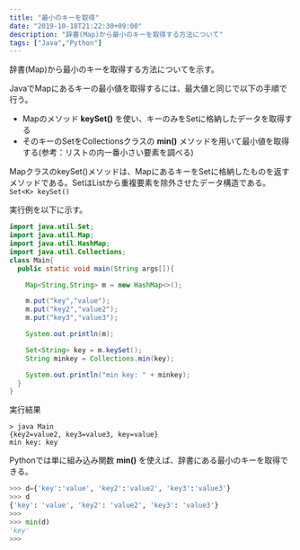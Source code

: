 ```yaml
---
title: "最小のキーを取得"
date: "2019-10-18T21:22:30+09:00"
description: "辞書(Map)から最小のキーを取得する方法について"
tags: ["Java","Python"]
---
```


辞書(Map)から最小のキーを取得する方法についてを示す。

<div class="note_content_by_programming_language" id="note_content_Java">

JavaでMapにあるキーの最小値を取得するには、最大値と同じで以下の手順で行う。  

- Mapのメソッド **keySet()** を使い、キーのみをSetに格納したデータを取得する
- そのキーのSetをCollectionsクラスの **min()** メソッドを用いて最小値を取得する(参考：リストの内一番小さい要素を調べる)

MapクラスのkeySet()メソッドは、MapにあるキーをSetに格納したものを返すメソッドである。SetはListから重複要素を除外させたデータ構造である。  
`Set<K> keySet()`

実行例を以下に示す。  

```java
import java.util.Set;
import java.util.Map;
import java.util.HashMap;
import java.util.Collections;
class Main{
  public static void main(String args[]){

    Map<String,String> m = new HashMap<>();

    m.put("key","value");
    m.put("key2","value2");
    m.put("key3","value3");

    System.out.println(m);

    Set<String> key = m.keySet();
    String minkey = Collections.min(key);

    System.out.println("min key: " + minkey);
  }
}
```

実行結果
```
> java Main
{key2=value2, key3=value3, key=value}
min key: key
```

</div>
<div class="note_content_by_programming_language" id="note_content_Python">

Pythonでは単に組み込み関数 **min()** を使えば、辞書にある最小のキーを取得できる。  

```python
>>> d={'key':'value', 'key2':'value2', 'key3':'value3'}
>>> d
{'key': 'value', 'key2': 'value2', 'key3': 'value3'}
>>> 
>>> min(d)
'key'
>>> 
```

</div>



